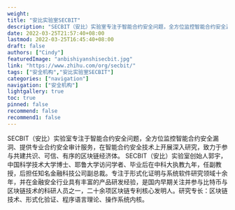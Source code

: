 ```yaml
---
weight: 
title: "安比实验室SECBIT"
description: "SECBIT（安⽐）实验室专注于智能合约安全问题，全⽅位监控智能合约安全漏洞、提供专业合约安全审计服务，在智能合约安全技术上开展深⼊研究，致⼒于参与共建共识、可信、有序的区块链经济体。"
date: 2022-03-25T21:57:40+08:00
lastmod: 2022-03-25T16:45:40+08:00
draft: false
authors: ["Cindy"]
featuredImage: "anbishiyanshisecbit.jpg"
link: "https://www.zhihu.com/org/secbit/"
tags: ["安全机构","安比实验室SECBIT"]
categories: ["navigation"]
navigation: ["安全机构"]
lightgallery: true
toc: true
pinned: false
recommend: false
recommend1: false
---
```


SECBIT（安⽐）实验室专注于智能合约安全问题，全⽅位监控智能合约安全漏洞、提供专业合约安全审计服务，在智能合约安全技术上开展深⼊研究，致⼒于参与共建共识、可信、有序的区块链经济体。
SECBIT（安⽐）实验室创始⼈郭宇，中国科学技术⼤学博⼠、耶鲁⼤学访问学者、毕业后在中科⼤执教九年，任副教授，后担任知名⾦融科技公司副总裁。专注于形式化证明与系统软件研究领域⼗余年，并在⾦融安全⾏业具有丰富的产品研发经验，是国内早期关注并参与⽐特币与区块链技术的科研⼈员之⼀，⼆⼗余项区块链专利核⼼发明⼈。研究专⻓：区块链技术、形式化验证、程序语⾔理论、操作系统内核。
